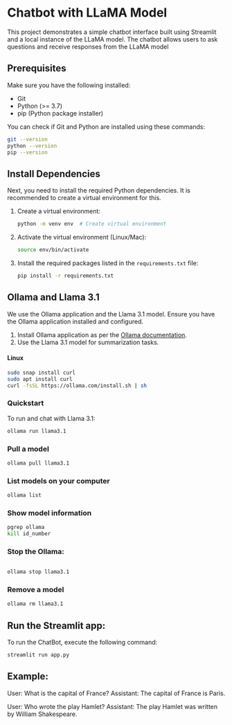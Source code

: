 # Chatbot with LLaMA Model
This project demonstrates a simple chatbot interface built using Streamlit and a local instance of the LLaMA model. The chatbot allows users to ask questions and receive responses from the LLaMA model

## Prerequisites

Make sure you have the following installed:
- Git
- Python (>= 3.7)
- pip (Python package installer)

You can check if Git and Python are installed using these commands:

```bash
git --version
python --version
pip --version
```

## Install Dependencies

Next, you need to install the required Python dependencies. It is recommended to create a virtual environment for this.

1. Create a virtual environment:

    ```bash
    python -m venv env  # Create virtual environment
    ```

2. Activate the virtual environment (Linux/Mac):

    ```bash
    source env/bin/activate
    ```

3. Install the required packages listed in the `requirements.txt` file:

    ```bash
    pip install -r requirements.txt
    ```

## Ollama and Llama 3.1
We use the Ollama application and the Llama 3.1 model. Ensure you have the Ollama application installed and configured.

1. Install Ollama application as per the [Ollama documentation](https://ollama.com/docs).
2. Use the Llama 3.1 model for summarization tasks.

#### Linux
```bash
sudo snap install curl
sudo apt install curl
curl -fsSL https://ollama.com/install.sh | sh
```

### Quickstart
To run and chat with Llama 3.1:
```bash
ollama run llama3.1
```

### Pull a model
```bash
ollama pull llama3.1
```

### List models on your computer
```bash
ollama list
```

### Show model information
```bash
pgrep ollama
kill id_number
```
### Stop the Ollama:
```bash

ollama stop llama3.1
```
### Remove a model
```bash
ollama rm llama3.1
```

## Run the Streamlit app:
To run the ChatBot, execute the following command:
```bash
streamlit run app.py
```
## Example:
User: What is the capital of France?
Assistant: The capital of France is Paris.

User: Who wrote the play Hamlet?
Assistant: The play Hamlet was written by William Shakespeare.



